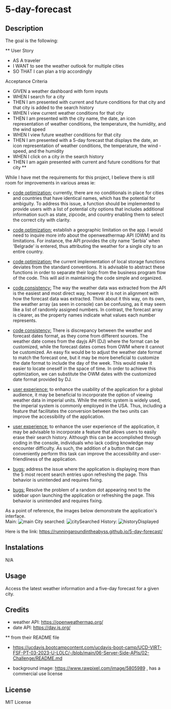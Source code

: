 # 5-day-forecast

## Description

The goal is the following:

**
User Story
- AS A traveler
- I WANT to see the weather outlook for multiple cities
- SO THAT I can plan a trip accordingly

Acceptance Criteria
- GIVEN a weather dashboard with form inputs
- WHEN I search for a city
- THEN I am presented with current and future conditions for that city and that city is added to the search history
- WHEN I view current weather conditions for that city
- THEN I am presented with the city name, the date, an icon representation of weather conditions, the temperature, the humidity, and the wind speed
- WHEN I view future weather conditions for that city
- THEN I am presented with a 5-day forecast that displays the date, an icon representation of weather conditions, the temperature, the wind -speed, and the humidity
- WHEN I click on a city in the search history
- THEN I am again presented with current and future conditions for that city
**

While I have met the requirements for this project, I believe there is still room for improvements in various areas ie:

- <u>code optimization:</u> currently, there are no conditionals in place for cities and countries that have identical names, which has the potential for ambiguity. To address this issue, a function should be implemented to provide users with a list of potential city options that includes additional information such as state, zipcode, and country enabling them to select the correct city with clarity.

- <u>code optimization:</u> establish a geographic limitation on the app. I would need to inquire more info about the openweathermap API (OWM) and its limitations. For instance, the API provides the city name 'Serbia' when 'Belgrade' is entered, thus attributing the weather for a single city to an entire country. 

- <u>code optimization:</u> the current implementation of local storage functions deviates from the standard conventions. It is advisable to abstract these functions in order to separate their logic from the business program flow of the code. This will aid in maintaining the code simple and organized.

- <u>code consistency:</u> The way the weather data was extracted from the API is the easiest and most direct way, however it is not in alignment with how the forecast data was extracted. Think about it this way, on its own, the weather array (as seen in console) can be confusing, as it may seem like a list of randomly assigned numbers. In contrast, the forecast array is clearer, as the property names indicate what values each number represents.

- <u>code consistency:</u> There is discrepancy between the weather and forecast dates format, as they come from different sources. The weather date comes from the dayjs API (DJ) where the format can be customized, while the forecast dates comes from OWM where it cannot be customized. An easy fix would be to adjust the weather date format to match the forecast one, but it may be more beneficial to customize the date format to include the day of the week. This would make it easier to locate oneself in the space of time. In order to achieve this optimization, we can substitute the OWM dates with the customized date format provided by DJ.

- <u>user experience:</u> to enhance the usability of the application for a global audience, it may be beneficial to incorporate the option of viewing weather data in imperial units. While the metric system is widely used, the imperial system is commonly employed in the USA. Thus, including a feature that facilitates the conversion between the two units can improve the accessibility of the application.

- <u>user experience:</u> to enhance the user experience of the application, it may be advisable to incorporate a feature that allows users to easily erase their search history. Although this can be accomplished through coding in the console, individuals who lack coding knowledge may encounter difficulty. As such, the addition of a button that can conveniently perform this task can improve the accessibility and user-friendliness of the application.

- <u>bugs:</u> address the issue where the application is displaying more than the 5 most recent search entries upon refreshing the page. This behavior is unintended and requires fixing.

- <u>bugs:</u> Resolve the problem of a random dot appearing next to the sidebar upon launching the application or refreshing the page. This behavior is unintended and requires fixing.

As a point of reference, the images below demonstrate the application's interface. 
</br>Main:
![main](https://github.com/runningaroundintheabyss/5-day-forecast/assets/127266659/d54df6ec-311e-4e0a-b0fb-4cc5ad49afc6)
City searched:
![citySearched](https://github.com/runningaroundintheabyss/5-day-forecast/assets/127266659/72fe0ca2-bed1-419a-9333-10c03f4fb61a)
History:
![historyDisplayed](https://github.com/runningaroundintheabyss/5-day-forecast/assets/127266659/58156e22-1b17-4c9b-a29f-fb709772eb30)

Here is the link: https://runningaroundintheabyss.github.io/5-day-forecast/


## Instalations

N/A

## Usage

Access the latest weather information and a five-day forecast for a given city.

## Credits

- weather API: https://openweathermap.org/
- date API: https://day.js.org/

 ** from their README file 

-  https://ucdavis.bootcampcontent.com/ucdavis-boot-camp/UCD-VIRT-FSF-PT-03-2023-U-LOLC/-/blob/main/06-Server-Side-APIs/02-Challenge/README.md

- background image: https://www.rawpixel.com/image/5805989 , has a commercial use license

## License

MIT License

